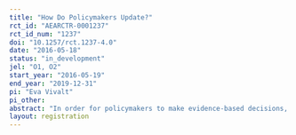 ```yaml
---
title: "How Do Policymakers Update?"
rct_id: "AEARCTR-0001237"
rct_id_num: "1237"
doi: "10.1257/rct.1237-4.0"
date: "2016-05-18"
status: "in_development"
jel: "O1, O2"
start_year: "2016-05-19"
end_year: "2019-12-31"
pi: "Eva Vivalt"
pi_other:
abstract: "In order for policymakers to make evidence-based decisions, three things must happen. First, there must be evidence on which they can base their decisions. Second, they must accurately update their beliefs based on that evidence. Finally, they must have the incentive to make their decisions according to what the evidence shows. Most research focuses on generating new evidence or on the last question. We focus on the second step. It is well-known that there are a number of behavioural reasons why people may not accurately update their beliefs. We posit that some of them may be more relevant to policymakers, either because policymakers tend to have slightly different biases than other populations or because people are particularly susceptible to some biases when presented with the kind of information that policymakers typically receive. We design an experiment to explore whether updating biases exist and whether the type of information provided may be able to reduce the impact of these biases if they do exist. We also consider other factors that may affect how policymakers update in response to study results."
layout: registration
---
```


